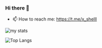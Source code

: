 ### Hi there 👋

- 📫 How to reach me: https://t.me/x_shelll


<img alt="my stats" src="https://github-readme-stats.vercel.app/api?username=RZAsadi&show_icons=true">

![Top Langs](https://github-readme-stats.vercel.app/api/top-langs/?username=anuraghazra&layout=compact)


